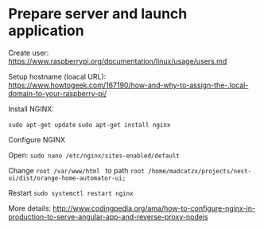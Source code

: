 # Prepare server and launch application

Create user:
https://www.raspberrypi.org/documentation/linux/usage/users.md


Setup hostname (loacal URL):  
https://www.howtogeek.com/167190/how-and-why-to-assign-the-.local-domain-to-your-raspberry-pi/


Install NGINX:

``sudo apt-get update``
``sudo apt-get install nginx``

Configure NGINX

Open: ``sudo nano /etc/nginx/sites-enabled/default``

Change ``root /var/www/html `` to path ``root /home/madcatzx/projects/nest-ui/dist/orange-home-automator-ui;``

Restart ``sudo systemctl restart nginx``

More details: http://www.codingpedia.org/ama/how-to-configure-nginx-in-production-to-serve-angular-app-and-reverse-proxy-nodejs
